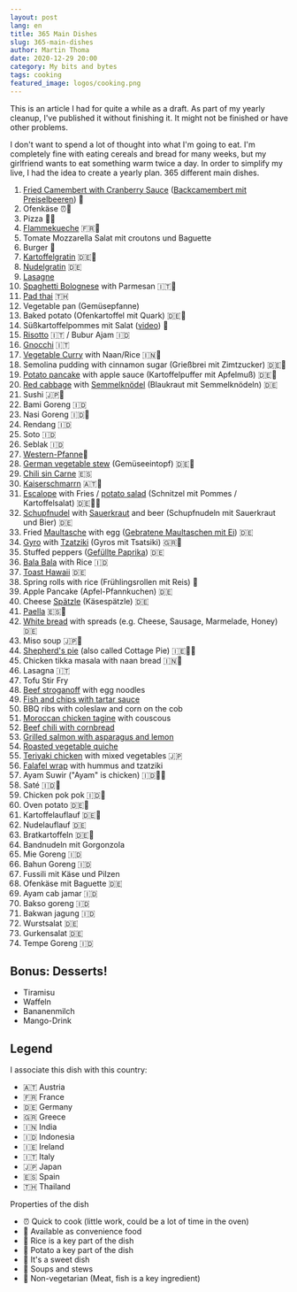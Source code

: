```yaml
---
layout: post
lang: en
title: 365 Main Dishes
slug: 365-main-dishes
author: Martin Thoma
date: 2020-12-29 20:00
category: My bits and bytes
tags: cooking
featured_image: logos/cooking.png
---
```

<div class="info">This is an article I had for quite a while as a draft. As part of my yearly cleanup, I've published it without finishing it. It might not be finished or have other problems.</div>

I don't want to spend a lot of thought into what I'm going to eat. I'm
completely fine with eating cereals and bread for many weeks, but my girlfriend
wants to eat something warm twice a day. In order to simplify my live, I had the
idea to create a yearly plan. 365 different main dishes.

1. [Fried Camembert with Cranberry Sauce](https://www.allrecipes.com/recipe/257482/deep-fried-camembert-and-cranberry-sauce/) ([Backcamembert mit Preiselbeeren](https://www.chefkoch.de/rezepte/2605161409337940/Selbstgemachter-Backcamembert.html)) 🏪
2. Ofenkäse ⏰🏪
3. Pizza 🍕🏪
4. [Flammekueche](https://en.wikipedia.org/wiki/Flammekueche) 🇫🇷🏪
5. Tomate Mozzarella Salat mit croutons und Baguette
6. Burger 🍔
7. [Kartoffelgratin](https://www.chefkoch.de/rezepte/837601188560864/Kartoffelgratin.html) 🇩🇪🥔
8. [Nudelgratin](https://www.chefkoch.de/rezepte/388891126077324/Allgaeuer-Nudelgratin.html) 🇩🇪
9. [Lasagne](https://en.wikipedia.org/wiki/Lasagne)
10. [Spaghetti Bolognese](https://en.wikipedia.org/wiki/Bolognese_sauce#Spaghetti_bolognese) with  Parmesan 🇮🇹🍝
11. [Pad thai](https://en.wikipedia.org/wiki/Pad_thai) 🇹🇭
12. Vegetable pan (Gemüsepfanne)
13. Baked potato (Ofenkartoffel mit Quark) 🇩🇪🥔
14. Süßkartoffelpommes mit Salat ([video](https://www.tiktok.com/@veganewunder/video/6886007296799952130)) 🥔
15. [Risotto](https://en.wikipedia.org/wiki/Risotto) 🇮🇹 / Bubur Ajam 🇮🇩
16. [Gnocchi](https://en.wikipedia.org/wiki/Gnocchi) 🇮🇹
17. [Vegetable Curry](https://medium.com/smoking-kitchen/vegetable-curry-d4eb16e5bffb) with Naan/Rice 🇮🇳🍚
18. Semolina pudding with cinnamon sugar (Grießbrei mit Zimtzucker) 🇩🇪🍬
19. [Potato pancake](https://en.wikipedia.org/wiki/Potato_pancake) with apple sauce (Kartoffelpuffer mit Apfelmuß) 🇩🇪🥔
20. [Red cabbage](https://en.wikipedia.org/wiki/Red_cabbage) with [Semmelknödel](https://en.wikipedia.org/wiki/Semmelkn%C3%B6del) (Blaukraut mit Semmelknödeln) 🇩🇪
21. Sushi 🇯🇵🍣
22. Bami Goreng 🇮🇩
23. Nasi Goreng 🇮🇩🍚
24. Rendang 🇮🇩
25. Soto 🇮🇩
26. Seblak 🇮🇩
27. [Western-Pfanne](https://www.chefkoch.de/rezepte/2806961432734590/Herzhaft-gewuerzte-Westernpfanne-mit-Kartoffeln-und-Sucuk.html)🥔
28. [German vegetable stew](https://en.wikipedia.org/wiki/Eintopf) (Gemüseeintopf) 🇩🇪🍲
29. [Chili sin Carne](https://en.wikipedia.org/wiki/Chili_sin_carne) 🇪🇸
30. [Kaiserschmarrn](https://en.wikipedia.org/wiki/Kaiserschmarrn) 🇦🇹🍬
31. [Escalope](https://en.wikipedia.org/wiki/Escalope) with Fries / [potato salad](https://en.wikipedia.org/wiki/Potato_salad) (Schnitzel mit Pommes / Kartoffelsalat) 🇩🇪🥔🍖
32. [Schupfnudel](https://en.wikipedia.org/wiki/Schupfnudel) with [Sauerkraut](https://en.wikipedia.org/wiki/Sauerkraut) and beer (Schupfnudeln mit Sauerkraut und Bier) 🇩🇪
33. Fried [Maultasche](https://en.wikipedia.org/wiki/Maultasche) with egg ([Gebratene Maultaschen mit Ei](https://www.chefkoch.de/rezepte/456351138705007/Gebratene-Maultaschen-mit-Ei.html)) 🇩🇪
34. [Gyro](https://en.wikipedia.org/wiki/Gyro_(food)) with [Tzatziki](https://en.wikipedia.org/wiki/Tzatziki) (Gyros mit Tsatsiki) 🇬🇷🍖
35. Stuffed peppers ([Gefüllte Paprika](https://www.chefkoch.de/rezepte/226491093168336/Gefuellte-Paprika-nach-Uroma-Susanne.html)) 🇩🇪
36. [Bala Bala](https://medium.com/smoking-kitchen/bala-bala-the-indonesian-snack-739f3cc52b32) with Rice 🇮🇩
37. [Toast Hawaii](https://en.wikipedia.org/wiki/Toast_Hawaii) 🇩🇪
38. Spring rolls with rice (Frühlingsrollen mit Reis) 🍚
39. Apple Pancake (Apfel-Pfannkuchen) 🇩🇪
40. Cheese [Spätzle](https://en.wikipedia.org/wiki/Sp%C3%A4tzle) (Käsespätzle) 🇩🇪
41. [Paella](https://en.wikipedia.org/wiki/Paella) 🇪🇸🍚
42. [White bread](https://martin-thoma.com/weissbrot-rezept/) with spreads (e.g. Cheese, Sausage, Marmelade, Honey) 🇩🇪
43. Miso soup 🇯🇵🍲
44. [Shepherd's pie](https://de.wikipedia.org/wiki/Shepherd%E2%80%99s_Pie) (also called Cottage Pie) 🇮🇪🥔🍖
45. Chicken tikka masala with naan bread 🇮🇳🍖
46. Lasagna 🇮🇹
47. Tofu Stir Fry
48. [Beef stroganoff](https://www.chefkoch.de/rezepte/724471175171459/Boeuf-Stroganoff-de-Luxe.html) with egg noodles
49. [Fish and chips with tartar sauce](https://www.chefkoch.de/rezepte/1239811228843581/Fish-Chips-with-Tartar-Sauce.html)
50. BBQ ribs with coleslaw and corn on the cob
51. [Moroccan chicken tagine](https://www.onceuponachef.com/recipes/moroccan-chicken-tagine.html) with couscous
52. [Beef chili with cornbread](https://belleofthekitchen.com/chili-cornbread-casserole/)
53. [Grilled salmon with asparagus and lemon](https://natashaskitchen.com/one-pan-salmon-asparagus-recipe-video/)
54. [Roasted vegetable quiche](https://www.bbc.co.uk/food/recipes/roasted_vegetable_quiche_25657)
55. [Teriyaki chicken](https://www.chefkoch.de/rezepte/3618671544190713/Chicken-Teriyaki-der-japanische-Klassiker.html) with mixed vegetables 🇯🇵
56. [Falafel wrap](https://www.chefkoch.de/rezepte/2564651401386981/Falafel-Wrap-mit-Dattel-Schmand-Dip.html) with hummus and tzatziki
57. Ayam Suwir ("Ayam" is chicken) 🇮🇩🍚🍖
58. Saté 🇮🇩🍖
59. Chicken pok pok 🇮🇩🍖
60. Oven potato 🇩🇪🥔
61. Kartoffelauflauf 🇩🇪🥔
62. Nudelauflauf 🇩🇪
63. Bratkartoffeln 🇩🇪🥔
64. Bandnudeln mit Gorgonzola
65. Mie Goreng 🇮🇩
66. Bahun Goreng 🇮🇩
67. Fussili mit Käse und Pilzen
68. Ofenkäse mit Baguette 🇩🇪
69. Ayam cab jamar 🇮🇩
70. Bakso goreng 🇮🇩
71. Bakwan jagung 🇮🇩
72. Wurstsalat 🇩🇪
73. Gurkensalat 🇩🇪
74. Tempe Goreng 🇮🇩

## Bonus: Desserts!

* Tiramisu
* Waffeln
* Bananenmilch
* Mango-Drink

## Legend

I associate this dish with this country:

* 🇦🇹 Austria
* 🇫🇷 France
* 🇩🇪 Germany
* 🇬🇷 Greece
* 🇮🇳 India
* 🇮🇩 Indonesia
* 🇮🇪 Ireland
* 🇮🇹 Italy
* 🇯🇵 Japan
* 🇪🇸 Spain
* 🇹🇭 Thailand

Properties of the dish

* ⏰ Quick to cook (little work, could be a lot of time in the oven)
* 🏪 Available as convenience food
* 🍚 Rice is a key part of the dish
* 🥔 Potato a key part of the dish
* 🍬 It's a sweet dish
* 🍲 Soups and stews
* 🍖 Non-vegetarian (Meat, fish is a key ingredient)
